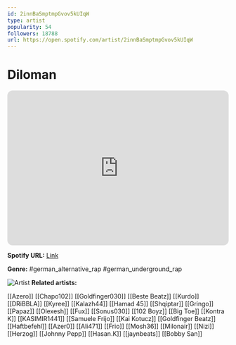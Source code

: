 ```yaml
---
id: 2innBaSmptmpGvov5kUIqW
type: artist
popularity: 54
followers: 18788
url: https://open.spotify.com/artist/2innBaSmptmpGvov5kUIqW
---
```

# Diloman

<iframe style="border-radius:12px" src="https://open.spotify.com/embed/artist/2innBaSmptmpGvov5kUIqW" width="100%" height="352" frameBorder="0" allowfullscreen="" allow="autoplay; clipboard-write; encrypted-media; fullscreen; picture-in-picture" loading="lazy"></iframe>

**Spotify URL:** [Link](https://open.spotify.com/artist/2innBaSmptmpGvov5kUIqW)

**Genre:**  #german_alternative_rap #german_underground_rap

![Artist](https://i.scdn.co/image/ab6761610000e5eb909df9e7742c0039c9d75407)
**Related artists:**

[[Azero]]
[[Chapo102]]
[[Goldfinger030]]
[[Beste Beatz]]
[[Kurdo]]
[[DRiBBLA]]
[[Kyree]]
[[Kalazh44]]
[[Hamad 45]]
[[Shqiptar]]
[[Gringo]]
[[Papaz]]
[[Olexesh]]
[[Fux]]
[[Sonus030]]
[[102 Boyz]]
[[Big Toe]]
[[Kontra K]]
[[KASIMIR1441]]
[[Samuele Frijo]]
[[Kai Kotucz]]
[[Goldfinger Beatz]]
[[Haftbefehl]]
[[Azer0]]
[[Ali471]]
[[Frio]]
[[Mosh36]]
[[Milonair]]
[[Nizi]]
[[Herzog]]
[[Johnny Pepp]]
[[Hasan.K]]
[[jaynbeats]]
[[Bobby San]]
